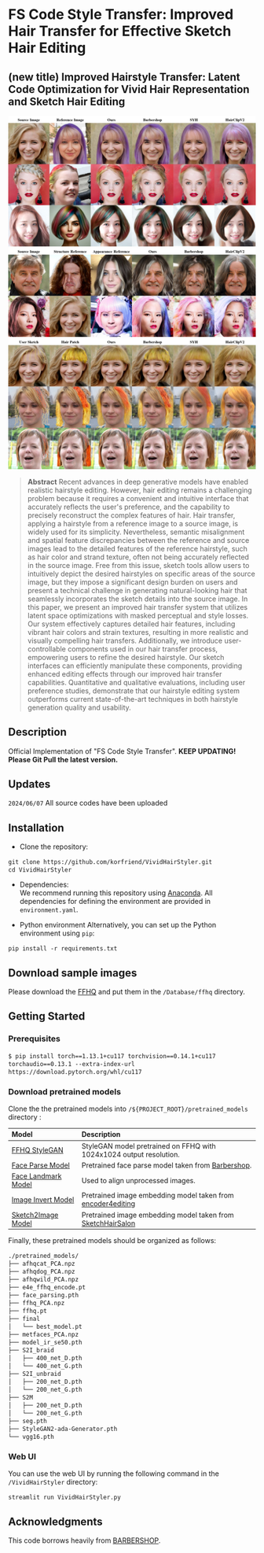 # FS Code Style Transfer: Improved Hair Transfer for Effective Sketch Hair Editing
## (new title) Improved Hairstyle Transfer: Latent Code Optimization for Vivid Hair Representation and Sketch Hair Editing
<p align="center">
  <img src="docs/assets/teasor_1refs.jpg" alt="teaser">
  <img src="docs/assets/teasor_2refs.jpg" alt="teaser">
  <img src="docs/assets/teasor_sketch.jpg" alt="teaser">
</p>

> **Abstract** Recent advances in deep generative models have enabled realistic hairstyle editing. However, hair editing remains a challenging problem because it requires a convenient and intuitive interface that accurately reflects the user's preference, and the capability to precisely reconstruct the complex features of hair. Hair transfer, applying a hairstyle from a reference image to a source image, is widely used for its simplicity. Nevertheless, semantic misalignment and spatial feature discrepancies between the reference and source images lead to the detailed features of the reference hairstyle, such as hair color and strand texture, often not being accurately reflected in the source image. Free from this issue, sketch tools allow users to intuitively depict the desired hairstyles on specific areas of the source image, but they impose a significant design burden on users and present a technical challenge in generating natural-looking hair that seamlessly incorporates the sketch details into the source image. In this paper, we present an improved hair transfer system that utilizes latent space optimizations with masked perceptual and style losses. Our system effectively captures detailed hair features, including vibrant hair colors and strain textures, resulting in more realistic and visually compelling hair transfers. Additionally, we introduce user-controllable components used in our hair transfer process, empowering users to refine the desired hairstyle. Our sketch interfaces can efficiently manipulate these components, providing enhanced editing effects through our improved hair transfer capabilities. Quantitative and qualitative evaluations, including user preference studies, demonstrate that our hairstyle editing system outperforms current state-of-the-art techniques in both hairstyle generation quality and usability.

## Description
Official Implementation of "FS Code Style Transfer". **KEEP UPDATING! Please Git Pull the latest version.**

## Updates
`2024/06/07` All source codes have been uploaded

## Installation
- Clone the repository:
``` 
git clone https://github.com/korfriend/VividHairStyler.git
cd VividHairStyler
```
- Dependencies:  
We recommend running this repository using [Anaconda](https://docs.anaconda.com/anaconda/install/). 
All dependencies for defining the environment are provided in `environment.yaml`.

- Python environment
Alternatively, you can set up the Python environment using `pip`:
```
pip install -r requirements.txt
```

## Download sample images
Please download the [FFHQ](https://drive.google.com/drive/folders/1RxzbNcKb3bPDKccyo300YXCJ8EvZSaIL) and put them in the `/Database/ffhq` directory.


## Getting Started  

### Prerequisites
```
$ pip install torch==1.13.1+cu117 torchvision==0.14.1+cu117 torchaudio==0.13.1 --extra-index-url https://download.pytorch.org/whl/cu117

```

### Download pretrained models
Clone the the pretrained models into `/${PROJECT_ROOT}/pretrained_models` directory :

| Model | Description
| :--- | :----------
|[FFHQ StyleGAN](https://drive.google.com/file/d/1g8S81ZybmrF86OjvjLYJzx-wx83ZOiIw/view?usp=drive_link) | StyleGAN model pretrained on FFHQ with 1024x1024 output resolution.
|[Face Parse Model](https://drive.google.com/file/d/1OG6t7q4PpHOoYNdP-ipoxuqYbfMSgPta/view?usp=drive_link) | Pretrained face parse model taken from [Barbershop](https://github.com/ZPdesu/Barbershop/).
|[Face Landmark Model](https://drive.google.com/file/d/1c-SgUUQj0X1mIl-W-_2sMboI2QS7GzfK/view?usp=drive_link) | Used to align unprocessed images.
|[Image Invert Model](https://drive.google.com/file/d/1cUv_reLE6k3604or78EranS7XzuVMWeO/view?usp=sharing) | Pretrained image embedding model taken from [encoder4editing](https://github.com/omertov/encoder4editing)
|[Sketch2Image Model](https://drive.google.com/file/d/1XiJbvWxzDCZaA-p1s6BWKasIMVlHcOrx/view?usp=sharing) | Pretrained image embedding model taken from [SketchHairSalon](https://github.com/chufengxiao/SketchHairSalon/)

Finally, these pretrained models should be organized as follows:
```
./pretrained_models/
├── afhqcat_PCA.npz
├── afhqdog_PCA.npz
├── afhqwild_PCA.npz
├── e4e_ffhq_encode.pt
├── face_parsing.pth
├── ffhq_PCA.npz
├── ffhq.pt
├── final
│   └── best_model.pt
├── metfaces_PCA.npz
├── model_ir_se50.pth
├── S2I_braid
│   ├── 400_net_D.pth
│   └── 400_net_G.pth
├── S2I_unbraid
│   ├── 200_net_D.pth
│   └── 200_net_G.pth
├── S2M
│   ├── 200_net_D.pth
│   └── 200_net_G.pth
├── seg.pth
├── StyleGAN2-ada-Generator.pth
└── vgg16.pth
```

### Web UI

You can use the web UI by running the following command in the `/VividHairStyler` directory:
```
streamlit run VividHairStyler.py
```


## Acknowledgments
This code borrows heavily from [BARBERSHOP](https://github.com/ZPdesu/Barbershop).

